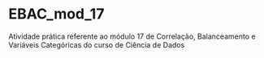 # EBAC_mod_17
Atividade prática referente ao módulo 17 de Correlação, Balanceamento e Variáveis Categóricas do curso de Ciência de Dados
